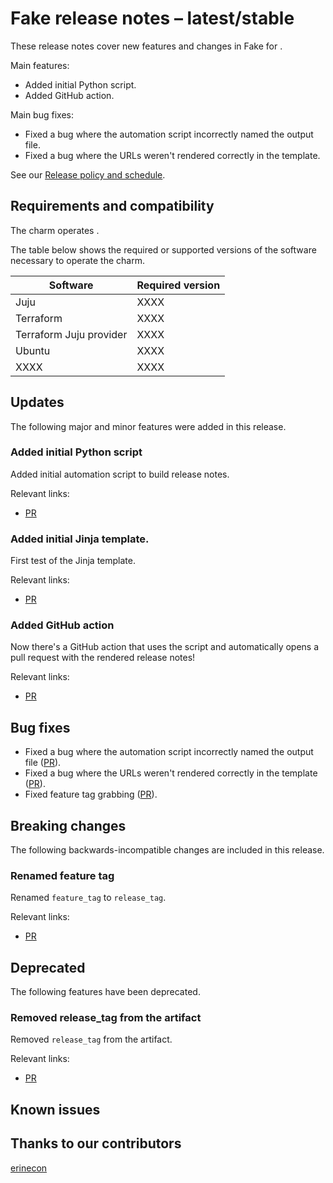 <!-- Remember to update this file for your charm -- replace <charm-name> with the appropriate name,
follow the release notes policy in the title, and fill in the relevant details. -->

# Fake release notes – latest/stable

These release notes cover new features and changes in Fake for <release condition here>.

<!--
Add an introduction summarizing the most significant features and impactful changes
outlined in this file. Organize this content in bulleted lists of "Main features"
and "Main bug fixes", using past tense to describe each of the items
(for instance, "Added support for X relation").
-->

Main features:
* Added initial Python script.
* Added GitHub action.


Main bug fixes:
* Fixed a bug where the automation script incorrectly named the output file.
* Fixed a bug where the URLs weren't rendered correctly in the template.


See our [Release policy and schedule](docs/release-notes/landing-page.md).

## Requirements and compatibility

<!--
Specify the workload version; link to the workload's release notes if available.

Add information about the requirements for this charm in the table
below, for instance, a minimum Juju version. 

If the user will need any specific upgrade instructions for this
release, include those instructions here.

-->

The charm operates <workload name with version>.

The table below shows the required or supported versions of the software necessary to operate the charm.

| Software                | Required version |
|-------------------------|------------------|
| Juju                    | XXXX             |
| Terraform               | XXXX             |
| Terraform Juju provider | XXXX             |
| Ubuntu                  | XXXX             |
| XXXX                    | XXXX             |

## Updates
<!--
Use this section to highlight major and minor features that were added in this release.
The subsection below shows the pattern for each feature. Include links to the relevant PR or commit.
-->

The following major and minor features were added in this release.

### Added initial Python script
Added initial automation script to build release notes.
<Add more context and information about the entry>

Relevant links:
* [PR](https://github.com/erinecon/automation-testing-changelog-release-notes/commit/15716db0e2c5f19124fd32f9a26d14126bbc9ca0)


### Added initial Jinja template.
First test of the Jinja template.
<Add more context and information about the entry>

Relevant links:
* [PR](https://github.com/erinecon/automation-testing-changelog-release-notes/commit/cbd08aa188b113439c2907e6ae108e080399b3b0)


### Added GitHub action
Now there's a GitHub action that uses the script and automatically opens a pull
request with the rendered release notes!

<Add more context and information about the entry>

Relevant links:
* [PR](https://github.com/erinecon/automation-testing-changelog-release-notes/pull/2)




## Bug fixes
<!--
Add a bulleted list of bug fixes here, with links to the relevant PR/commit.
-->

* Fixed a bug where the automation script incorrectly named the output file ([PR](https://github.com/erinecon/automation-testing-changelog-release-notes/commit/ac0e0db5a810321e64e5b719199b53a0376d08e0)).
* Fixed a bug where the URLs weren't rendered correctly in the template ([PR](https://github.com/erinecon/automation-testing-changelog-release-notes/commit/3de734d1f1993d1f56d4f6c6cf9c8f74a6b08ec8)).
* Fixed feature tag grabbing ([PR](https://github.com/erinecon/automation-testing-changelog-release-notes/commit/50e8f331c1f776483d89d8c7d1e23706e40ba7f4)).


## Breaking changes

<!--
Use this section to highlight any backwards-incompatible changes in this release.
Include links to the relevant PR or commit.
If there are no breaking changes, keep the section and write "No breaking changes".
-->

The following backwards-incompatible changes are included in this release.

### Renamed feature tag
Renamed `feature_tag` to `release_tag`.
<Add more context and information about the entry>

Relevant links:
* [PR](https://github.com/erinecon/automation-testing-changelog-release-notes/commit/85abffb0fc3ca2b6a33e62d28be62349f052b041)


## Deprecated

<!--
Use this section to highlight any deprecated features in this release.
Include links to the relevant PR or commit.
If there are no deprecated features, keep the section and write "No deprecated features".
-->

The following features have been deprecated.

### Removed release_tag from the artifact
Removed `release_tag` from the artifact.
<Add more context and information about the entry>

Relevant links:
* [PR](https://github.com/erinecon/automation-testing-changelog-release-notes/commit/99bf42cbb0f819860e3ca9e8c1058ea006c753da)


## Known issues
<!--
Add a bulleted list with links to unresolved issues – the most important/pressing ones,
the ones being worked on currently, or the ones with the most visibility/traffic.
You don’t need to add links to all the issues in the repository if there are
several – a list of 3-5 issues is sufficient. 
If there are no known issues, keep the section and write "No known issues".
-->

## Thanks to our contributors
<!--
List of contributors based on PRs/commits. Remove this section if there are no contributors in this release.
-->

[erinecon](https://github.com/erinecon)